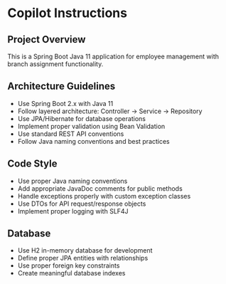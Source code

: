 # Copilot Instructions

<!-- Use this file to provide workspace-specific custom instructions to Copilot. For more details, visit https://code.visualstudio.com/docs/copilot/copilot-customization#_use-a-githubcopilotinstructionsmd-file -->

## Project Overview
This is a Spring Boot Java 11 application for employee management with branch assignment functionality.

## Architecture Guidelines
- Use Spring Boot 2.x with Java 11
- Follow layered architecture: Controller -> Service -> Repository
- Use JPA/Hibernate for database operations
- Implement proper validation using Bean Validation
- Use standard REST API conventions
- Follow Java naming conventions and best practices

## Code Style
- Use proper Java naming conventions
- Add appropriate JavaDoc comments for public methods
- Handle exceptions properly with custom exception classes
- Use DTOs for API request/response objects
- Implement proper logging with SLF4J

## Database
- Use H2 in-memory database for development
- Define proper JPA entities with relationships
- Use proper foreign key constraints
- Create meaningful database indexes

